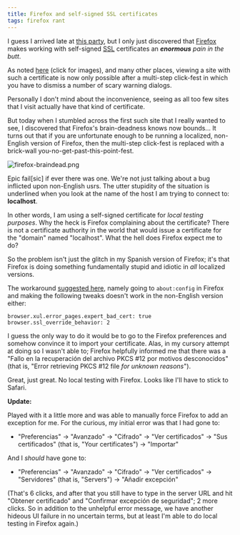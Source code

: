 ```yaml
---
title: Firefox and self-signed SSL certificates
tags: firefox rant
---
```


I guess I arrived late at [this party](http://www.google.com/search?q=firefox+self-signed+ssl+certificate), but I only just discovered that [Firefox](/wiki/Firefox) makes working with self-signed [SSL](/wiki/SSL) certificates an ***enormous** pain in the butt*.

As noted [here](http://royal.pingdom.com/2008/08/19/new-ssl-policy-in-firefox-hurting-tens-of-thousands-of-sites/) (click for images), and many other places, viewing a site with such a certificate is now only possible after a multi-step click-fest in which you have to dismiss a number of scary warning dialogs.

Personally I don't mind about the inconvenience, seeing as all too few sites that I visit actually have that kind of certificate.

But today when I stumbled across the first such site that I really wanted to see, I discovered that Firefox's brain-deadness knows now bounds... It turns out that if you are unfortunate enough to be running a localized, non-English version of Firefox, then the multi-step click-fest is replaced with a brick-wall you-no-get-past-this-point-fest.

![firefox-braindead.png](/system/images/firefox-braindead.png)

Epic fail\[sic\] if ever there was one. We're not just talking about a bug inflicted upon non-English usrs. The utter stupidity of the situation is underlined when you look at the name of the host I am trying to connect to: **localhost**.

In other words, I am using a self-signed certificate for *local testing purposes*. Why the heck is Firefox complaining about the certificate? There is not a certificate authority in the world that would issue a certificate for the "domain" named "localhost". What the hell does Firefox expect me to do?

So the problem isn't just the glitch in my Spanish version of Firefox; it's that Firefox is doing something fundamentally stupid and idiotic in *all* localized versions.

The workaround [suggested here](http://tim.cexx.org/?p=558), namely going to `about:config` in Firefox and making the following tweaks doesn't work in the non-English version either:

    browser.xul.error_pages.expert_bad_cert: true
    browser.ssl_override_behavior: 2

I guess the only way to do it would be to go to the Firefox preferences and somehow convince it to import your certificate. Alas, in my cursory attempt at doing so I wasn't able to; Firefox helpfully informed me that there was a "Fallo en la recuperación del archivo PKCS \#12 por motivos desconocidos" (that is, "Error retrieving PKCS \#12 file *for unknown reasons*").

Great, just great. No local testing with Firefox. Looks like I'll have to stick to Safari.

**Update:**

Played with it a little more and was able to manually force Firefox to add an exception for me. For the curious, my initial error was that I had gone to:

-   "Preferencias" -&gt; "Avanzado" -&gt; "Cifrado" -&gt; "Ver certificados" -&gt; "Sus certificados" (that is, "Your certificates") -&gt; "Importar"

And I *should* have gone to:

-   "Preferencias" -&gt; "Avanzado" -&gt; "Cifrado" -&gt; "Ver certificados" -&gt; "Servidores" (that is, "Servers") -&gt; "Añadir excepción"

(That's 6 clicks, and after that you still have to type in the server URL and hit "Obtener certificado" and "Confirmar excepción de seguridad"; 2 more clicks. So in addition to the unhelpful error message, we have another hideous UI failure in no uncertain terms, but at least I'm able to do local testing in Firefox again.)
